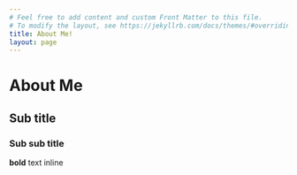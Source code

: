 ```yaml
---
# Feel free to add content and custom Front Matter to this file.
# To modify the layout, see https://jekyllrb.com/docs/themes/#overriding-theme-defaults
title: About Me!
layout: page
---
```


# About Me

## Sub title

### Sub sub title

**bold** text inline
